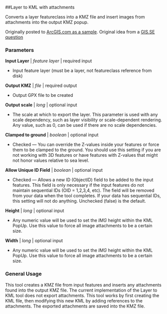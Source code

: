 ##Layer to KML with attachments

Converts a layer featureclass into a KMZ file and insert images from attachments into the output KMZ popup.

Originally posted to [ArcGIS.com as a sample](http://www.arcgis.com/home/item.html?id=5d8704c938ea4715b59eebabcd96c1d9). Original idea from a [GIS.SE question](http://gis.stackexchange.com/questions/119341/error-exporting-arcmap-feature-to-kml-retain-attached-photo)

### Parameters

**Input Layer** | *feature layer* | required input
* Input feature layer (must be a layer, not featureclass reference from disk)

**Output KMZ** | *file* | required output
* Output GPX file to be created

**Output scale** | *long* | optional input
* The scale at which to export the layer. This parameter is used with any scale dependency, such as layer visibility or scale-dependent rendering. Any value, such as 0, can be used if there are no scale dependencies.

**Clamped to ground** |  *boolean* | optional input
* Checked — You can override the Z-values inside your features or force them to be clamped to the ground. You should use this setting if you are not working with 3D features or have features with Z-values that might not honor values relative to sea level. 

**Allow Unique ID Field** |  *boolean* | optional input
* Checked — Allows a new ID (ObjectID) field to be added to the input features. This field is only necessary if the input features do not maintain sequential IDs (OID = 1,2,3,4, etc). The field will be removed from your data when the tool completes. If your data has sequential IDs, this setting will not do anything. Unchecked (false) is the default.

**Height** |  *long* | optional input
* Any numeric value will be used to set the *IMG* height within the KML PopUp. Use this value to force all image attachments to be a certain size. 

**Width** |  *long* | optional input
* Any numeric value will be used to set the *IMG* height within the KML PopUp. Use this value to force all image attachments to be a certain size. 

### General Usage

This tool creates a KMZ file from input features and inserts any attachments found into the output KMZ file. The current implementation of the Layer to KML tool does not export attachments. This tool works by first creating the KML file, then modifying this new KML by adding references to the attachments. The exported attachments are saved into the KMZ file.


